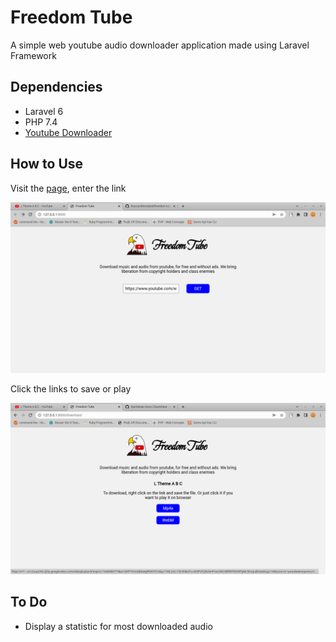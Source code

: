 # Freedom Tube  
A simple web youtube audio downloader application made using Laravel Framework  
## Dependencies
+ Laravel 6  
+ PHP 7.4  
+ [Youtube Downloader](https://github.com/Athlon1600/youtube-downloader)  
## How to Use  
Visit the [page](https://freedom-tube.herokuapp.com/), enter the link  
  
![a](https://github.com/RussianMartabak/freedom-tube/blob/main/readme-img/1.png)  
  
Click the links to save or play  
  
![a](https://github.com/RussianMartabak/freedom-tube/blob/main/readme-img/2.png)  

## To Do  
+ Display a statistic for most downloaded audio  
